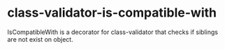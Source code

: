 # class-validator-is-compatible-with
IsCompatibleWith is a decorator for class-validator that checks if siblings are not exist on object.
